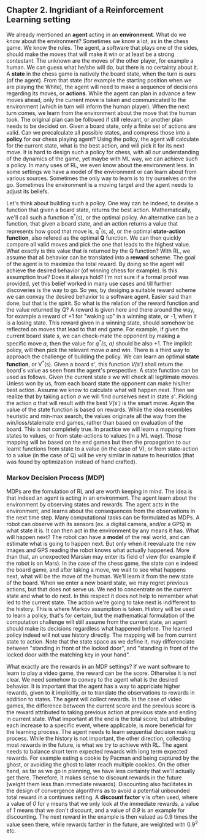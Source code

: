 ## Chapter 2. Ingridiant of a Reinforcement Learning setting

We already mentioned an __agent__ acting in an __environment__. What do we know about the environment? Sometimes we know a lot, as in the chess game. We know the rules. The agent, a software that plays one of the sides, should make the moves that will make it win or at least be a strong contestant. The unknown are the moves of the other player, for example a human. We can guess what he/she will do, but there is no certainty about it. A __state__ in the chess game is natively the board state, when the turn is ours (of the agent). From that state (for example the starting position when we are playing the White), the agent will need to make a sequence of decisions regarding its moves, or __actions__. While the agent can plan in advance a few moves ahead, only the current move is taken and communicated to the environment (which in turn will inform the human player). When the next turn comes, we learn from the environment about the move that the human took. The original plan can be followed if still relevant, or another plan needs to be decided on. Given a board state, only a finite set of actions are valid. Can we precalculate all possible states, and compress those into a __policy__ for our chess playing agent? Using the policy, the agent will calculate for the current state, what is the best action, and will pick it for its next move. It is hard to design such a policy for chess, with all our understanding of the dynamics of the game, yet maybe with ML way, we can achieve such a policy. In many uses of RL, we even know about the environment less. In some settings we have a model of the environment or can learn about from various sources. Sometimes the only way to learn is to try ourselves on the go. Sometimes the environment is a moving target and the agent needs to adjust its beliefs.

Let's think about building such a policy. One way can be indeed, to devise a function that given a board state, returns the best action. Mathematically, we'll call such a function &pi;<sup>\*</sup>(s), or the optimal policy. An alternative can be a function, that given a board state, and an action returns a value that represents how good that move is, q<sup>\*</sup>(s, a), or the optimal __state-action function__, also refered as the optimal __Q__ function. We can then quickly compare all valid moves and pick the one that leads to the highest value. What exactly is this value that is returned by the Q function? With RL, we assume that all behavior can be translated into a __reward__ scheme. The goal of the agent is to maximize the total reward. By doing so the agent will achieve the desired behavior (of winning chess for example). Is this assumption true? Does it always hold? I'm not sure if a formal proof was provided, yet this belief worked in many use cases and till further discoveries is the way to go. So yes, by desiging a suitable reward scheme we can convay the desired behavior to a software agent. Easier said than done, but that is the spirit. So what is the relation of the reward function and the value returned by Q? A reward is given here and there around the way, for example a reward of +1 for "waking up" in a winning state, or -1, when it is a losing state. This reward given in a winning state, should somehow be reflected on moves that lead to that end game. For example, if given the current board state *s*, we can check-mate the opponent by making a specific move *a*, then the value for *q<sup>\*</sup>(s, a)* should be also +1. The implicit policy, will then pick the relevant move *a* and win. There is a third way to approach the challenge of building the policy. We can learn an optimal __state function__, or V<sup>\*</sup>(s). Given a board *s'*, this function *V(s')* shall return the board`s value as seen from the agent's prespective. A state function can be used as follows. Given the current state *s* we will check all legitimate moves. Unless won by us, from each board state the opponent can make his/her best action. Assume we know to calculate what will happen next. Then we realize that by taking action *a* we will find ourselves next in state *s'*. Picking the action *a* that will result with the best *V(s')* is the smart move. Again the value of the state function is based on rewards. While the idea resembles heuristic and min-max search, the values originate all the way from the win/loss/stalemate end games, rather than based on evaluation of the board. This is not completely true. In practice we will learn a mapping from states to values, or from state-actions to values (in a ML way). Those mapping will be based on the end games but then the propagation to our learnt functions from state to a value (in the case of V), or from state-action to a value (in the case of Q) will be very similar in nature to heuristics (that was found by optimization instead of hand crafted).

### Markov Decision Process (MDP)

MDPs are the fomulation of RL and are worth keeping in mind. The idea is that indeed an agent is acting in an environment. The agent learn about the environment by observing states and rewards. The agent acts in the environment, and learns about the consequences from the observations in the next time step. Many computational tasks can be formulated as MDPs. A robot can observe with its sensors (ex. a digital camera, and/or a GPS) in what state it is. It can then act in the environment by any means it has. What will happen next? The robot can have a __model__ of the real world, and can estimate what is going to happen next. But only when it reevaluate the new images and GPS reading the robot knows what actually happened. More than that, an unexpected Marsian may enter its field of view (for example if the robot is on Mars). In the case of the chess game, the state can e indeed the board game, and after taking a move, we wait to see what happens next, what will be the move of the human. We'll learn it from the new state of the board. When we enter a new board state, we may regret previous actions, but that does not serve us. We ned to concentrate on the current state and what to do next. In this respect it does not help to remember what led to the current state. The action we're going to take next is indifferent to the history. This is where Markov assumption is taken. History will be used to learn a policy, that's for certain, but the mathematical formulation of the computation challenge will still assume from the current state, an agent should make its decisions regardless what happened before. The learned policy indeed will not use history directly. The mapping will be from current state to action. Note that the state space as we define it, may differenciate between "standing in front of the locked door", and "standing in front of the locked door with the matching key in your hand".

What exactly are the rewards in an MDP settings? If we want software to learn to play a video game, the reward can be the score. Otherwise it is not clear. We need somehow to convey to the agent what is the desired behavior. It is important that the agent has a way to appriciate higher rewards, given to it implicitly, or to translate the observations to rewards in addition to states. The agent will collect rewards. In the case of video games, the difference between the current score and the previous score is the reward attributed to taking previous action at previous state and ending in current state. What important at the end is the total score, but attributing each increase to a specific event, where applicable, is more beneficial for the learning process. The agent needs to learn sequential decision making process. While the history is not important, the other direction, collecting most rewards in the future, is what we try to achieve with RL. The agent needs to balance short term expected rewards with long term expected rewards. For example eating a cookie by Pacman and being captured by the ghost, or avoiding the ghost to later reach multiple cookies. On the other hand, as far as we go in planning, we have less certainty that we'll actually get there. Therefore, it makes sense to discount rewards in the future (weight them less than immediate rewards). Discounting also facilitates in the design of convergence algorithms as to avoid a potential unbounded total reward in a continues setting. A __discount factor__ &gamma; is often used, where a value of *0* for &gamma; means that we only look at the immediate rewards, a value of *1* means that we don't discount, and a value of *0.9* is an example for discounting. The next reward in the example is then valued as 0.9 times the value seen there, while rewards farther in the future, are weighted with 0.9<sup>2</sup> etc.      
